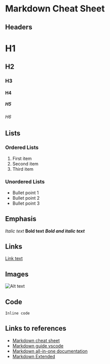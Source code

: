 # Markdown Cheat Sheet

## Headers

# H1
## H2
### H3
#### H4
##### H5
###### H6

## Lists

### Ordered Lists

1. First item
2. Second item
3. Third item

### Unordered Lists

- Bullet point 1
- Bullet point 2
- Bullet point 3

## Emphasis

*Italic text*
**Bold text**
***Bold and italic text***

## Links

[Link text](https://www.example.com)

## Images

![Alt text](image.jpg)

## Code

`Inline code`


## Links to references
- [Markdown cheat sheet](https://www.markdownguide.org/cheat-sheet/)
- [Markdown guide vscode](https://www.markdownguide.org/tools/vscode/)
- [Markdown all-in-one documentation](https://markdown-all-in-one.github.io/docs/guide/#link-processing)
- [Markdown Extended](https://mybyways.com/blog/customizing-vs-code-for-markdown-note-taking)